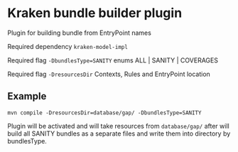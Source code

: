 # Kraken bundle builder plugin

Plugin for building bundle from EntryPoint names

Required dependency `kraken-model-impl`

Required flag `-DbundlesType=SANITY` enums ALL | SANITY | COVERAGES 

Required flag `-DresourcesDir` Contexts, Rules and EntryPoint location

## Example
`mvn compile -DresourcesDir=database/gap/ -DbundlesType=SANITY`

Plugin will be activated and will take resources from `database/gap/` 
after will build all SANITY bundles as a separate files and write them into directory by bundlesType. 
